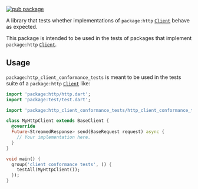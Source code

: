 [![pub package](https://img.shields.io/pub/v/http_client_conformance_tests.svg)](https://pub.dev/packages/http_client_conformance_tests)

A library that tests whether implementations of `package:http`
[`Client`](https://pub.dev/documentation/http/latest/http/Client-class.html)
behave as expected.

This package is intended to be used in the tests of packages that implement
`package:http`
[`Client`](https://pub.dev/documentation/http/latest/http/Client-class.html).

## Usage

`package:http_client_conformance_tests` is meant to be used in the tests suite
of a `package:http`
[`Client`](https://pub.dev/documentation/http/latest/http/Client-class.html)
like:

```dart
import 'package:http/http.dart';
import 'package:test/test.dart';

import 'package:http_client_conformance_tests/http_client_conformance_tests.dart';

class MyHttpClient extends BaseClient {
  @override
  Future<StreamedResponse> send(BaseRequest request) async {
    // Your implementation here.
  }
}

void main() {
  group('client conformance tests', () {
    testAll(MyHttpClient());
  });
}
```
